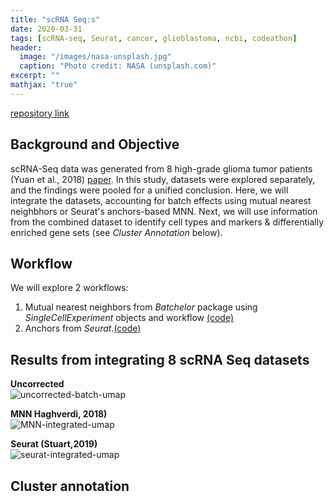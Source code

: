 ```yaml
---
title: "scRNA Seq:s"
date: 2020-03-31
tags: [scRNA-seq, Seurat, cancer, glioblastoma, ncbi, codeathon]
header:
  image: "/images/nasa-unsplash.jpg"
  caption: "Photo credit: NASA (unsplash.com)"
excerpt: ""
mathjax: "true"
---
```


 [repository link](https://github.com/NCBI-Codeathons/Diversifying-the-pipeline-for-identifying-bulk-RNA-seq-derived-biomarkers-of-cancer-risk-within-sing/tree/master/batch_normalization)

## Background and Objective
scRNA-Seq data was generated from 8 high-grade glioma tumor patients (Yuan et al., 2018) [paper](https://genomemedicine.biomedcentral.com/articles/10.1186/s13073-018-0567-9). In this study, datasets were explored separately, and the findings were pooled for a unified conclusion. Here, we will integrate the datasets, accounting for batch effects using mutual nearest neighbhors or Seurat's anchors-based MNN. Next, we will use information from the combined dataset to identify cell types and markers & differentially enriched gene sets (see *Cluster Annotation* below).

## Workflow
We will explore 2 workflows:
1. Mutual nearest neighbors from *Batchelor* package using *SingleCellExperiment* objects and workflow [(code)](https://github.com/NCBI-Codeathons/Diversifying-the-pipeline-for-identifying-bulk-RNA-seq-derived-biomarkers-of-cancer-risk-within-sing/blob/master/batch_normalization/mnn-integration.rmd)
2. Anchors from *Seurat*.[(code)](https://github.com/NCBI-Codeathons/Diversifying-the-pipeline-for-identifying-bulk-RNA-seq-derived-biomarkers-of-cancer-risk-within-sing/blob/master/batch_normalization/seurat-integration.rmd)

## Results from integrating 8 scRNA Seq datasets
__Uncorrected__  
![uncorrected-batch-umap](https://user-images.githubusercontent.com/46359281/78103558-3dbb8700-73bb-11ea-99ff-e6ade122613b.jpeg)

__MNN Haghverdi, 2018)__  
![MNN-integrated-umap](https://user-images.githubusercontent.com/46359281/78103613-588dfb80-73bb-11ea-8b66-df7824595c8c.jpeg)

__Seurat (Stuart,2019)__  
![seurat-integrated-umap](https://user-images.githubusercontent.com/46359281/78180679-1bfce700-7431-11ea-8557-75e01a235bc3.jpeg)

## Cluster annotation